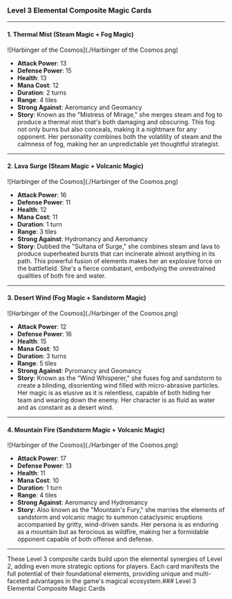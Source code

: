 ### Level 3 Elemental Composite Magic Cards

---

#### 1. Thermal Mist (Steam Magic + Fog Magic)
 ![Harbinger of the Cosmos](./Harbinger of the Cosmos.png)

- **Attack Power**: 13
- **Defense Power**: 15
- **Health**: 13
- **Mana Cost**: 12
- **Duration**: 2 turns
- **Range**: 4 tiles
- **Strong Against**: Aeromancy and Geomancy
- **Story**: Known as the "Mistress of Mirage," she merges steam and fog to produce a thermal mist that's both damaging and obscuring. This fog not only burns but also conceals, making it a nightmare for any opponent. Her personality combines both the volatility of steam and the calmness of fog, making her an unpredictable yet thoughtful strategist.

---

#### 2. Lava Surge (Steam Magic + Volcanic Magic)
 ![Harbinger of the Cosmos](./Harbinger of the Cosmos.png)

- **Attack Power**: 16
- **Defense Power**: 11
- **Health**: 12
- **Mana Cost**: 11
- **Duration**: 1 turn
- **Range**: 3 tiles
- **Strong Against**: Hydromancy and Aeromancy
- **Story**: Dubbed the "Sultana of Surge," she combines steam and lava to produce superheated bursts that can incinerate almost anything in its path. This powerful fusion of elements makes her an explosive force on the battlefield. She's a fierce combatant, embodying the unrestrained qualities of both fire and water.

---

#### 3. Desert Wind (Fog Magic + Sandstorm Magic)
 ![Harbinger of the Cosmos](./Harbinger of the Cosmos.png)

- **Attack Power**: 12
- **Defense Power**: 16
- **Health**: 15
- **Mana Cost**: 10
- **Duration**: 3 turns
- **Range**: 5 tiles
- **Strong Against**: Pyromancy and Geomancy
- **Story**: Known as the "Wind Whisperer," she fuses fog and sandstorm to create a blinding, disorienting wind filled with micro-abrasive particles. Her magic is as elusive as it is relentless, capable of both hiding her team and wearing down the enemy. Her character is as fluid as water and as constant as a desert wind.

---

#### 4. Mountain Fire (Sandstorm Magic + Volcanic Magic)
 ![Harbinger of the Cosmos](./Harbinger of the Cosmos.png)

- **Attack Power**: 17
- **Defense Power**: 13
- **Health**: 11
- **Mana Cost**: 10
- **Duration**: 1 turn
- **Range**: 4 tiles
- **Strong Against**: Aeromancy and Hydromancy
- **Story**: Also known as the "Mountain's Fury," she marries the elements of sandstorm and volcanic magic to summon cataclysmic eruptions accompanied by gritty, wind-driven sands. Her persona is as enduring as a mountain but as ferocious as wildfire, making her a formidable opponent capable of both offense and defense.

---

These Level 3 composite cards build upon the elemental synergies of Level 2, adding even more strategic options for players. Each card manifests the full potential of their foundational elements, providing unique and multi-faceted advantages in the game's magical ecosystem.### Level 3 Elemental Composite Magic Cards